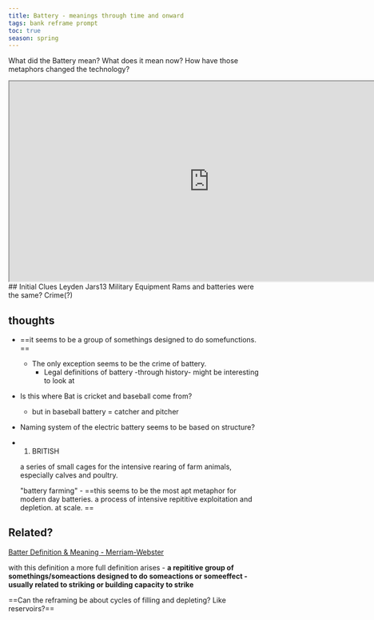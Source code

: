 ```yaml
---
title: Battery - meanings through time and onward
tags: bank reframe prompt
toc: true
season: spring
---
```

What did the Battery mean? What does it mean now? How have those metaphors changed the technology?

<iframe src="http://www.finedictionary.com/battery.html" width="800" height="400" class="resize-vertical"></iframe>
## Initial  Clues
Leyden Jars13
Military Equipment
Rams and batteries were the same?
Crime(?)

## thoughts
- ==it seems to be a group of somethings designed to do somefunctions. ==
	- The only exception seems to be the crime of battery.
		- Legal definitions of battery -through history- might be interesting to look at
- Is this where Bat is cricket and baseball come from?
	- but in baseball battery = catcher and pitcher
- Naming system of the electric battery seems to be based on structure?
- 1.  BRITISH

    a series of small cages for the intensive rearing of farm animals, especially calves and poultry.

    "battery farming"
		- ==this seems to be the most apt metaphor for modern day batteries. a process of intensive repititive exploitation and depletion. at scale. ==

## Related?
[Batter Definition & Meaning - Merriam-Webster](https://www.merriam-webster.com/dictionary/batter#:~:text=intransitive%20verb,electric-light%20bulbs%E2%80%94%20D.%20B.%20Chidsey)

with this definition a more full definition arises - **a repititive group of somethings/someactions designed to do someactions or someeffect - usually related to striking or building capacity to strike**

==Can the reframing be about cycles of filling and depleting? Like reservoirs?==

